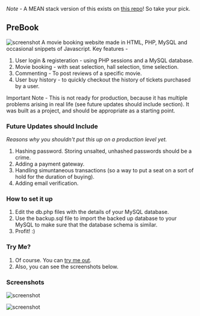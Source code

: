 *Note* - A MEAN stack version of this exists on [this repo](https://github.com/brahmnoor/PreBookJS)! So take your pick.

## PreBook
![screenshot](https://cdn.pbrd.co/images/HRHJWWp.gif "screenshot")
A movie booking website made in HTML, PHP, MySQL and occasional snippets of Javascript. Key features -
1. User login & registeration - using PHP sessions and a MySQL database.
2. Movie booking - with seat selection, hall selection, time selection.
3. Commenting - To post reviews of a specific movie.
4. User buy history - to quickly checkout the history of tickets purchased by a user.

Important Note - This is not ready for production, because it has multiple problems arising in real life (see future updates should include section). It was built as a project, and should be appropriate as a starting point.

### Future Updates should Include
*Reasons why you shouldn't put this up on a production level yet.*
1. Hashing password. Storing unsalted, unhashed passwords should be a crime.
2. Adding a payment gateway.
3. Handling simuntaneous transactions (so a way to put a seat on a sort of hold for the duration of buying).
4. Adding email verification.

### How to set it up
1. Edit the db.php files with the details of your MySQL database.
2. Use the backup.sql file to import the backed up database to your MySQL to make sure that the database schema is similar.
3. Profit! :)

### Try Me?
1. Of course. You can [try me out](https://i.cs.hku.hk/~bschawla/project1/index.html "try me out").
2. Also, you can see the screenshots below.

### Screenshots
![screenshot](https://i.imgur.com/9JJxaFu.png "screenshot")

![screenshot](https://i.imgur.com/7C9CIc0.png "screenshot")
